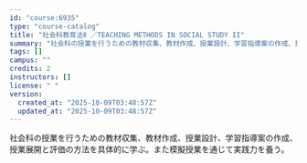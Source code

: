 ```yaml
---
id: "course:6935"
type: "course-catalog"
title: "社会科教育法Ⅱ ／TEACHING METHODS IN SOCIAL STUDY II"
summary: "社会科の授業を行うための教材収集、教材作成、授業設計、学習指導案の作成、授業展開と評価の方法を具体的に学ぶ。また模擬授業を通じて実践力を養う。"
tags: []
campus: ""
credits: 2
instructors: []
license: " "
version:
  created_at: "2025-10-09T03:48:57Z"
  updated_at: "2025-10-09T03:48:57Z"
---
```


社会科の授業を行うための教材収集、教材作成、授業設計、学習指導案の作成、授業展開と評価の方法を具体的に学ぶ。また模擬授業を通じて実践力を養う。

